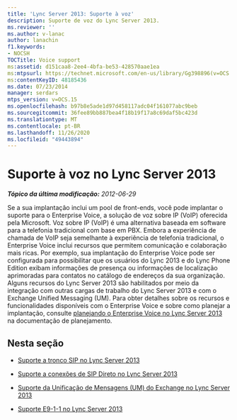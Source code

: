 ```yaml
---
title: 'Lync Server 2013: Suporte à voz'
description: Suporte de voz do Lync Server 2013.
ms.reviewer: ''
ms.author: v-lanac
author: lanachin
f1.keywords:
- NOCSH
TOCTitle: Voice support
ms:assetid: d151caa8-2ee4-4bfa-be53-428570aae1ea
ms:mtpsurl: https://technet.microsoft.com/en-us/library/Gg398896(v=OCS.15)
ms:contentKeyID: 48185436
ms.date: 07/23/2014
manager: serdars
mtps_version: v=OCS.15
ms.openlocfilehash: b97b8e5ade1d97d458117adc04f161077abc9beb
ms.sourcegitcommit: 36fee89bb887bea4f18b19f17a8c69daf5bc423d
ms.translationtype: MT
ms.contentlocale: pt-BR
ms.lasthandoff: 11/26/2020
ms.locfileid: "49443894"
---
```

# <a name="voice-support-in-lync-server-2013"></a>Suporte à voz no Lync Server 2013

<div data-xmlns="http://www.w3.org/1999/xhtml">

<div class="topic" data-xmlns="http://www.w3.org/1999/xhtml" data-msxsl="urn:schemas-microsoft-com:xslt" data-cs="https://msdn.microsoft.com/">

<div data-asp="https://msdn2.microsoft.com/asp">



</div>

<div id="mainSection">

<div id="mainBody">

<span> </span>

_**Tópico da última modificação:** 2012-06-29_

Se a sua implantação inclui um pool de front-ends, você pode implantar o suporte para o Enterprise Voice, a solução de voz sobre IP (VoIP) oferecida pela Microsoft. Voz sobre IP (VoIP) é uma alternativa baseada em software para a telefonia tradicional com base em PBX. Embora a experiência de chamada de VoIP seja semelhante à experiência de telefonia tradicional, o Enterprise Voice inclui recursos que permitem comunicação e colaboração mais ricas. Por exemplo, sua implantação do Enterprise Voice pode ser configurada para possibilitar que os usuários do Lync 2013 e do Lync Phone Edition exibam informações de presença ou informações de localização aprimoradas para contatos no catálogo de endereços da sua organização. Alguns recursos do Lync Server 2013 são habilitados por meio da integração com outras cargas de trabalho do Lync Server 2013 e com o Exchange Unified Messaging (UM). Para obter detalhes sobre os recursos e funcionalidades disponíveis com o Enterprise Voice e sobre como planejar a implantação, consulte [planejando o Enterprise Voice no Lync Server 2013](lync-server-2013-planning-for-enterprise-voice.md) na documentação de planejamento.

<div>

## <a name="in-this-section"></a>Nesta seção

  - [Suporte a tronco SIP no Lync Server 2013](lync-server-2013-sip-trunking-support.md)

  - [Suporte a conexões de SIP Direto no Lync Server 2013](lync-server-2013-direct-sip-connections-support.md)

  - [Suporte da Unificação de Mensagens (UM) do Exchange no Lync Server 2013](lync-server-2013-exchange-unified-messaging-um-support.md)

  - [Suporte E9-1-1 no Lync Server 2013](lync-server-2013-e9-1-1-support.md)

</div>

</div>

<span> </span>

</div>

</div>

</div>

